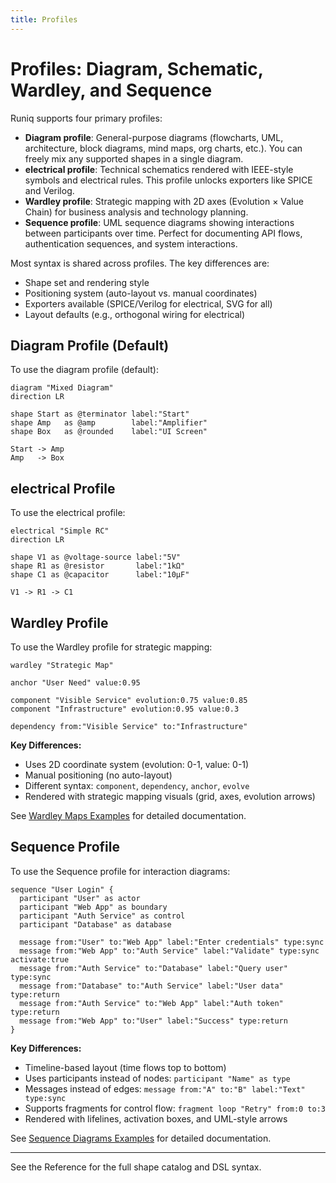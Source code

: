 ```yaml
---
title: Profiles
---
```


# Profiles: Diagram, Schematic, Wardley, and Sequence

Runiq supports four primary profiles:

- **Diagram profile**: General-purpose diagrams (flowcharts, UML, architecture, block diagrams, mind maps, org charts, etc.). You can freely mix any supported shapes in a single diagram.
- **electrical profile**: Technical schematics rendered with IEEE-style symbols and electrical rules. This profile unlocks exporters like SPICE and Verilog.
- **Wardley profile**: Strategic mapping with 2D axes (Evolution × Value Chain) for business analysis and technology planning.
- **Sequence profile**: UML sequence diagrams showing interactions between participants over time. Perfect for documenting API flows, authentication sequences, and system interactions.

Most syntax is shared across profiles. The key differences are:

- Shape set and rendering style
- Positioning system (auto-layout vs. manual coordinates)
- Exporters available (SPICE/Verilog for electrical, SVG for all)
- Layout defaults (e.g., orthogonal wiring for electrical)

## Diagram Profile (Default)

To use the diagram profile (default):

```runiq
diagram "Mixed Diagram"
direction LR

shape Start as @terminator label:"Start"
shape Amp   as @amp        label:"Amplifier"
shape Box   as @rounded    label:"UI Screen"

Start -> Amp
Amp   -> Box
```

## electrical Profile

To use the electrical profile:

```runiq
electrical "Simple RC"
direction LR

shape V1 as @voltage-source label:"5V"
shape R1 as @resistor       label:"1kΩ"
shape C1 as @capacitor      label:"10µF"

V1 -> R1 -> C1
```

## Wardley Profile

To use the Wardley profile for strategic mapping:

```runiq
wardley "Strategic Map"

anchor "User Need" value:0.95

component "Visible Service" evolution:0.75 value:0.85
component "Infrastructure" evolution:0.95 value:0.3

dependency from:"Visible Service" to:"Infrastructure"
```

**Key Differences:**

- Uses 2D coordinate system (evolution: 0-1, value: 0-1)
- Manual positioning (no auto-layout)
- Different syntax: `component`, `dependency`, `anchor`, `evolve`
- Rendered with strategic mapping visuals (grid, axes, evolution arrows)

See [Wardley Maps Examples](/examples/wardley-maps) for detailed documentation.

## Sequence Profile

To use the Sequence profile for interaction diagrams:

```runiq
sequence "User Login" {
  participant "User" as actor
  participant "Web App" as boundary
  participant "Auth Service" as control
  participant "Database" as database

  message from:"User" to:"Web App" label:"Enter credentials" type:sync
  message from:"Web App" to:"Auth Service" label:"Validate" type:sync activate:true
  message from:"Auth Service" to:"Database" label:"Query user" type:sync
  message from:"Database" to:"Auth Service" label:"User data" type:return
  message from:"Auth Service" to:"Web App" label:"Auth token" type:return
  message from:"Web App" to:"User" label:"Success" type:return
}
```

**Key Differences:**

- Timeline-based layout (time flows top to bottom)
- Uses participants instead of nodes: `participant "Name" as type`
- Messages instead of edges: `message from:"A" to:"B" label:"Text" type:sync`
- Supports fragments for control flow: `fragment loop "Retry" from:0 to:3`
- Rendered with lifelines, activation boxes, and UML-style arrows

See [Sequence Diagrams Examples](/examples/sequence-diagrams) for detailed documentation.

---

See the Reference for the full shape catalog and DSL syntax.
